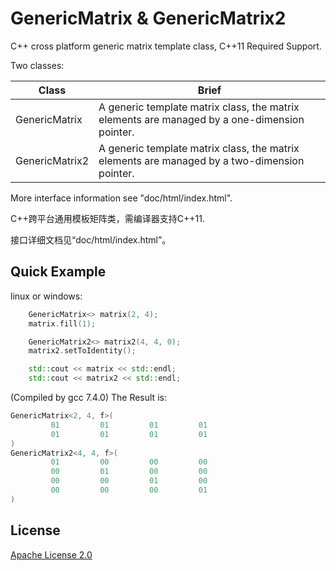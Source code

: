 # GenericMatrix & GenericMatrix2

C++ cross platform generic matrix template class, C++11 Required Support.

Two classes:

|Class|Brief|
|---|---
|GenericMatrix|A generic template matrix class, the matrix elements are managed by a one-dimension pointer.
|GenericMatrix2|A generic template matrix class, the matrix elements are managed by a two-dimension pointer.

More interface information see "doc/html/index.html".

C++跨平台通用模板矩阵类，需编译器支持C++11.

接口详细文档见“doc/html/index.html”。

## Quick Example

linux or windows:

```cpp
    GenericMatrix<> matrix(2, 4);
    matrix.fill(1);

    GenericMatrix2<> matrix2(4, 4, 0);
    matrix2.setToIdentity();

    std::cout << matrix << std::endl;
    std::cout << matrix2 << std::endl;
```

(Compiled by gcc 7.4.0) The Result is:

```cpp
GenericMatrix<2, 4, f>(
         01         01         01         01
         01         01         01         01
)
GenericMatrix2<4, 4, f>(
         01         00         00         00
         00         01         00         00
         00         00         01         00
         00         00         00         01
)
```

## License

[Apache License 2.0](LICENSE)
